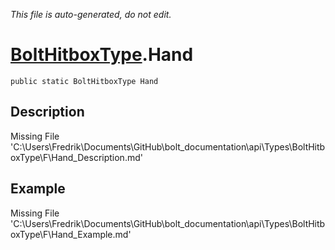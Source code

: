 *This file is auto-generated, do not edit.*

# [BoltHitboxType](Types/BoltHitboxType.md).Hand
`public static BoltHitboxType Hand`
## Description
Missing File 'C:\Users\Fredrik\Documents\GitHub\bolt_documentation\api\Types\BoltHitboxType\F\Hand_Description.md'
## Example
Missing File 'C:\Users\Fredrik\Documents\GitHub\bolt_documentation\api\Types\BoltHitboxType\F\Hand_Example.md'
